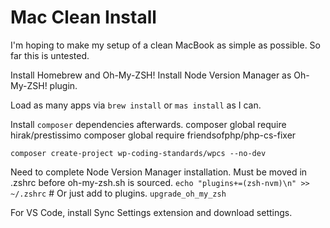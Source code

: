 # Mac Clean Install

I'm hoping to make my setup of a clean MacBook as simple as possible. So far this is untested.

Install Homebrew and Oh-My-ZSH!
Install Node Version Manager as Oh-My-ZSH! plugin.

Load as many apps via `brew install` or `mas install` as I can.

Install `composer` dependencies afterwards.
    composer global require hirak/prestissimo
    composer global require friendsofphp/php-cs-fixer

    composer create-project wp-coding-standards/wpcs --no-dev

Need to complete Node Version Manager installation.
Must be moved in .zshrc before oh-my-zsh.sh is sourced.
`echo "plugins+=(zsh-nvm)\n" >> ~/.zshrc` # Or just add to plugins.
`upgrade_oh_my_zsh`

For VS Code, install Sync Settings extension and download settings.
